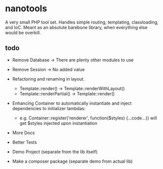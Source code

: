nanotools
=========

A very small PHP tool set. Handles simple routing, templating, classloading, and IoC. Meant as an absolute barebone library, when everything else would be overkill. 

todo
----
- Remove Database -> There are plenty other modules to use
- Remove Session -> No added value
- Refactoring and renaming in layout.
  - Template::render() -> Template::renderWithLayout()
  - Template::renderPartial() -> Template::render()
- Enhancing Container to automatically instantiate and inject dependencies to initializer lambdas:
  - e.g. Container::register('renderer', function($styles) {...code...}) will get $styles injected upon instantiation

- More Docs
- Better Tests
- Demo Project (separate from the lib itself)
- Make a composer package (separate demo from actual lib)

